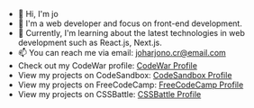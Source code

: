 - 👋 Hi, I'm jo
- 👀 I'm a web developer and focus on front-end development.
- 🌱 Currently, I'm learning about the latest technologies in web development such as React.js, Next.js.
- 📫 You can reach me via email: joharjono.cr@email.com
- Check out my CodeWar profile: [CodeWar Profile](https://www.codewars.com/users/joharjonocr)
- View my projects on CodeSandbox: [CodeSandbox Profile](https://codesandbox.io/u/joharjonocr)
- View my projects on FreeCodeCamp: [FreeCodeCamp Profile](https://www.freecodecamp.org/fcc6528de24-19fc-4fac-8a9d-8c7fa2c8419c)
- View my projects on CSSBattle: [CSSBattle Profile](https://cssbattle.dev/player/joharjono)
  
  



<!---
joharjonocr/joharjonocr is a ✨ special ✨ repository because its `README.md` (this file) appears on your GitHub profile.
You can click the Preview link to take a look at your changes.
--->

